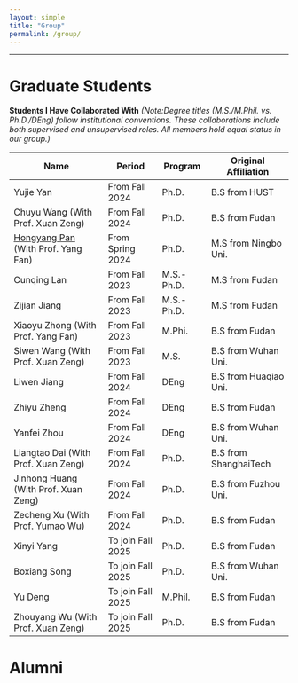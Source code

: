 ```yaml
---
layout: simple
title: "Group"
permalink: /group/
---
```


---


Graduate Students
======
**Students I Have Collaborated With**
*(Note:Degree titles (M.S./M.Phil. vs. Ph.D./DEng) follow institutional conventions. These collaborations include both supervised and unsupervised roles. All members hold equal status in our group.)*


|     Name           | Period                   |    Program        | Original Affiliation                                           |
|--------------------|--------------------------|------------|-----------------------------------------------------------------------|
|  Yujie Yan                                      |    From Fall 2024       |    Ph.D.                  |    B.S from HUST                       |
|  Chuyu Wang (With Prof. Xuan Zeng)              |    From Fall 2024       |    Ph.D.                  |    B.S from Fudan                      |
|  [Hongyang Pan](https://panhomyoung.github.io) (With Prof. Yang Fan) |    From Spring 2024     |    Ph.D.                  |    M.S from Ningbo Uni.                |
|  Cunqing Lan                                    |    From Fall 2023       |    M.S.-Ph.D.               |    M.S from Fudan                      |
|  Zijian Jiang                                   |    From Fall 2023       |    M.S.-Ph.D.               |    M.S from Fudan                      |
|  Xiaoyu Zhong (With Prof. Yang Fan)             |    From Fall 2023       |    M.Phi.                   |    B.S from Fudan                      |
|  Siwen Wang (With Prof. Xuan Zeng)              |    From Fall 2023       |    M.S.                     |    B.S from Wuhan Uni.                 |
|  Liwen Jiang                                    |    From Fall 2024       |    DEng                     |    B.S from Huaqiao Uni.               |
|  Zhiyu Zheng                                    |    From Fall 2024       |    DEng                     |    B.S from Fudan                      |
|  Yanfei Zhou                                    |    From Fall 2024       |    DEng                     |    B.S from Wuhan Uni.                 |
|  Liangtao Dai (With Prof. Xuan Zeng)            |    From Fall 2024       |    Ph.D.                    |    B.S from ShanghaiTech               |
|  Jinhong Huang (With Prof. Xuan Zeng)           |    From Fall 2024       |    Ph.D.                    |    B.S from Fuzhou Uni.                |
|  Zecheng Xu (With Prof. Yumao Wu)               |    From Fall 2024       |    Ph.D.                    |    B.S from Fudan                      |
|  Xinyi Yang                                     |    To join Fall 2025    |    Ph.D.                    |    B.S from Fudan                      |
|  Boxiang Song                                   |    To join Fall 2025    |    Ph.D.                    |    B.S from Wuhan Uni.                 |
|  Yu Deng                                        |    To join Fall 2025    |    M.Phil.                  |    B.S from Fudan                      |
|  Zhouyang Wu (With Prof. Xuan Zeng)             |    To join Fall 2025    |    Ph.D.                    |    B.S from Fudan                      |

Alumni
======




<!-- Global site tag (gtag.js) - Google Analytics -->
<script async src="https://www.googletagmanager.com/gtag/js?id=UA-178663221-1"></script>
<script>
  window.dataLayer = window.dataLayer || [];
  function gtag(){dataLayer.push(arguments);}
  gtag('js', new Date());

  gtag('config', 'UA-178663221-1');
</script>


